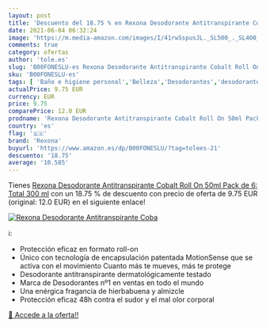 ```yaml
---
layout: post
title: 'Descuento del 18.75 % en Rexona Desodorante Antitranspirante Coba'
date: 2021-06-04 06:32:24
image: 'https://m.media-amazon.com/images/I/41rwSspusJL._SL500_._SL400_.jpg'
comments: true
category: ofertas
author: 'tole.es'
slug: 'B00FONESLU-es Rexona Desodorante Antitranspirante Cobalt Roll On 50ml...'
sku: 'B00FONESLU-es'
tags: [ 'Baño e higiene personal','Belleza','Desodorantes','desodorante','rexona', ]
actualPrice: 9.75 EUR
currency: EUR
price: 9.75
comparePrice: 12.0 EUR
prodname: 'Rexona Desodorante Antitranspirante Cobalt Roll On 50ml Pack de 6: Total 300 ml'
country: 'es'
flag: '🇪🇸'
brand: 'Rexona'
buyurl: 'https://www.amazon.es/dp/B00FONESLU/?tag=tolees-21'
descuento: '18.75'
average: '10.585'
---
```


Tienes [Rexona Desodorante Antitranspirante Cobalt Roll On 50ml Pack de 6: Total 300 ml](https://www.amazon.es/dp/B00FONESLU/?tag=tolees-21) con un 18.75 % de descuento con precio de oferta de 9.75 EUR (original: 12.0 EUR) en el siguiente enlace!

[![Rexona Desodorante Antitranspirante Coba](https://m.media-amazon.com/images/I/41rwSspusJL._SL500_._SL400_.jpg)](https://www.amazon.es/dp/B00FONESLU/?tag=tolees-21)

ℹ️:

- Protección eficaz en formato roll-on
- Único con tecnología de encapsulación patentada MotionSense que se activa con el movimiento Cuanto más te mueves, más te protege
- Desodorante antitranspirante dermatológicamente testado
- Marca de Desodorantes nº1 en ventas en todo el mundo
- Una enérgica fragancia de hierbabuena y almizcle
- Protección eficaz 48h contra el sudor y el mal olor corporal

[🛒 Accede a la oferta!!](https://www.amazon.es/dp/B00FONESLU/?tag=tolees-21)
